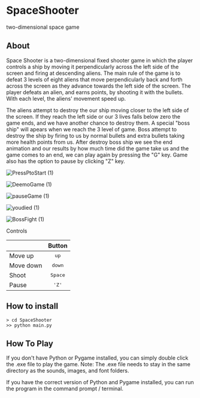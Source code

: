 # SpaceShooter
two-dimensional space game

About
---------------------------------------------------------------

Space Shooter is a two-dimensional fixed shooter game in which the player controls a ship by moving it perpendicularly across the left side of the screen and firing at descending aliens. The main rule of the game is to defeat 3 levels of eight aliens that move perpendicularly back and forth across the screen as they advance towards the left side of the screen. The player defeats an alien, and earns points, by shooting it with the bullets. With each level, the aliens' movement speed up.

The aliens attempt to destroy the  our ship moving closer to the left side of the screen.
If they reach the left side or our 3 lives falls below zero the game ends, and we have another chance to destroy them.
A special "boss ship" will apears when we reach the 3 level of game.
Boss attempt to destroy the ship by firing to us by normal bullets and extra bullets taking more health points from us.
After destroy boss ship we see the end animation and our results by how much time did the game take us and the game comes to an end, we can play again by pressing the "G" key.
Game also has the option to pause by clicking "Z" key. 

![PressPtoStart (1)](https://user-images.githubusercontent.com/72936376/119696623-aed7bc80-be4f-11eb-9bb1-aa2ffb1635b5.png)


![DeemoGame (1)](https://user-images.githubusercontent.com/72936376/119697069-1d1c7f00-be50-11eb-8593-408e1cd7b450.png)


![pauseGame (1)](https://user-images.githubusercontent.com/72936376/119699177-29a1d700-be52-11eb-8f23-4761cb6ee4c1.png)


![youdied (1)](https://user-images.githubusercontent.com/72936376/119697394-708ecd00-be50-11eb-856b-f3aead6ebe2b.png)


![BossFight (1)](https://user-images.githubusercontent.com/72936376/119698755-d9c31000-be51-11eb-984e-2fc63ffa985e.png)


Controls

|  | Button  |  
|-----------|:-----------: 
| Move up | <kbd>up</kbd>  |  
| Move down | <kbd>down</kbd>  |
| Shoot | <kbd>Space</kbd>  |
| Pause | <kbd>'Z'</kbd>  |


How to install
---------------------------------------------------------
```
> cd SpaceShooter
>> python main.py
```



How To Play
---------------------------------------------------------

If you don't have Python or Pygame installed, you can simply double click the .exe file to play the game. Note: The .exe file needs to stay in the same directory as the sounds, images, and font folders.

If you have the correct version of Python and Pygame installed, you can run the program in the command prompt / terminal.



